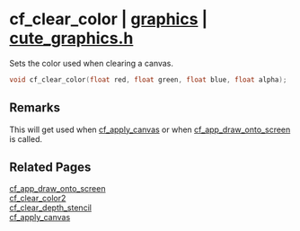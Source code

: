 # cf_clear_color | [graphics](https://github.com/RandyGaul/cute_framework/blob/master/docs/graphics_readme.md) | [cute_graphics.h](https://github.com/RandyGaul/cute_framework/blob/master/include/cute_graphics.h)

Sets the color used when clearing a canvas.

```cpp
void cf_clear_color(float red, float green, float blue, float alpha);
```

## Remarks

This will get used when [cf_apply_canvas](https://github.com/RandyGaul/cute_framework/blob/master/docs/graphics/cf_apply_canvas.md) or when [cf_app_draw_onto_screen](https://github.com/RandyGaul/cute_framework/blob/master/docs/app/cf_app_draw_onto_screen.md) is called.

## Related Pages

[cf_app_draw_onto_screen](https://github.com/RandyGaul/cute_framework/blob/master/docs/app/cf_app_draw_onto_screen.md)  
[cf_clear_color2](https://github.com/RandyGaul/cute_framework/blob/master/docs/graphics/cf_clear_color2.md)  
[cf_clear_depth_stencil](https://github.com/RandyGaul/cute_framework/blob/master/docs/graphics/cf_clear_depth_stencil.md)  
[cf_apply_canvas](https://github.com/RandyGaul/cute_framework/blob/master/docs/graphics/cf_apply_canvas.md)  
